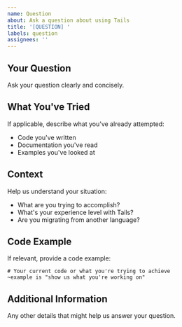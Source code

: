 ```yaml
---
name: Question
about: Ask a question about using Tails
title: '[QUESTION] '
labels: question
assignees: ''
---
```


## Your Question
Ask your question clearly and concisely.

## What You've Tried
If applicable, describe what you've already attempted:
- Code you've written
- Documentation you've read
- Examples you've looked at

## Context
Help us understand your situation:
- What are you trying to accomplish?
- What's your experience level with Tails?
- Are you migrating from another language?

## Code Example
If relevant, provide a code example:
```tails
# Your current code or what you're trying to achieve
~example is "show us what you're working on"
```

## Additional Information
Any other details that might help us answer your question.